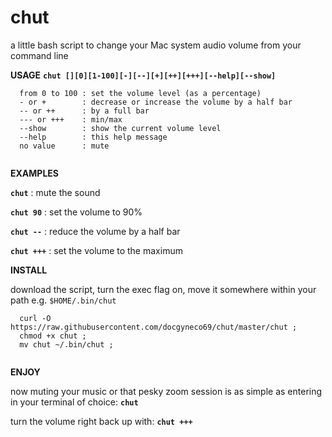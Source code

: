 # chut
a little bash script to change your Mac system audio volume from your command line

**USAGE**
**`chut [][0][1-100][-][--][+][++][+++][--help][--show]`**
```
  from 0 to 100 : set the volume level (as a percentage)
  - or +        : decrease or increase the volume by a half bar
  -- or ++      : by a full bar
  --- or +++    : min/max
  --show        : show the current volume level
  --help        : this help message
  no value      : mute 
  
```


**EXAMPLES**

**`chut`**          : mute the sound 

**`chut 90`**       : set the volume to 90% 

**`chut --`**       : reduce the volume by a half bar 

**`chut +++`**      : set the volume to the maximum 


**INSTALL** 

download the script, turn the exec flag on, move it somewhere within your path e.g. `$HOME/.bin/chut` 
```
  curl -O https://raw.githubusercontent.com/docgyneco69/chut/master/chut ;
  chmod +x chut ;
  mv chut ~/.bin/chut ;
  
```


**ENJOY**

now muting your music or that pesky zoom session is as simple as entering in your terminal of choice: **`chut`**

turn the volume right back up with: **`chut +++`** 

